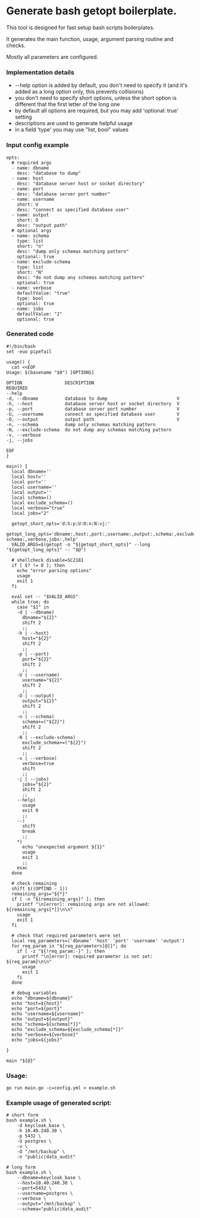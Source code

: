 # Generate bash getopt boilerplate.

This tool is designed for fast setup bash scripts boilerplates.

It generates the main function, usage, argument parsing routine and checks.

Mostly all parameters are configured.

### Implementation details

- --help option is added by default, you don't need to specify it (and it's added as a long option only, this prevents collisions)
- you don't need to specify short options, unless the short option is different that the first letter of the long one
- by default all options are required, but you may add 'optional: true' setting
- descriptions are used to generate helpful usage
- in a field 'type' you may use "list, bool" values

### Input config example

```
opts:
  # required args
  - name: dbname
    desc: "database to dump"
  - name: host
    desc: "database server host or socket directory"
  - name: port
    desc: "database server port number"
  - name: username
    short: U
    desc: "connect as specified database user"
  - name: output
    short: O
    desc: "output path"
  # optional args
  - name: schema
    type: list
    short: "n"
    desc: "dump only schemas matching pattern"
    optional: true
  - name: exclude-schema
    type: list
    short: "N"
    desc: "do not dump any schemas matching pattern"
    optional: true
  - name: verbose
    defaultValue: "true"
    type: bool
    optional: true
  - name: jobs
    defaultValue: "2"
    optional: true

```

### Generated code

```
#!/bin/bash
set -euo pipefail

usage() {
  cat <<EOF
Usage: $(basename "$0") [OPTIONS]

OPTION                DESCRIPTION                               REQUIRED
--help
-d, --dbname          database to dump                          V
-h, --host            database server host or socket directory  V
-p, --port            database server port number               V
-U, --username        connect as specified database user        V
-O, --output          output path                               V
-n, --schema          dump only schemas matching pattern
-N, --exclude-schema  do not dump any schemas matching pattern
-v, --verbose
-j, --jobs

EOF
}

main() {
  local dbname=''
  local host=''
  local port=''
  local username=''
  local output=''
  local schema=()
  local exclude_schema=()
  local verbose="true"
  local jobs="2"

  getopt_short_opts='d:h:p:U:O:n:N:vj:'
  getopt_long_opts='dbname:,host:,port:,username:,output:,schema:,exclude-schema:,verbose,jobs:,help'
  VALID_ARGS=$(getopt -o "${getopt_short_opts}" --long "${getopt_long_opts}" -- "$@")

  # shellcheck disable=SC2181
  if [ $? != 0 ]; then
    echo "error parsing options"
    usage
    exit 1
  fi

  eval set -- "$VALID_ARGS"
  while true; do
    case "$1" in
    -d | --dbname)
      dbname="${2}"
      shift 2
      ;;
    -h | --host)
      host="${2}"
      shift 2
      ;;
    -p | --port)
      port="${2}"
      shift 2
      ;;
    -U | --username)
      username="${2}"
      shift 2
      ;;
    -O | --output)
      output="${2}"
      shift 2
      ;;
    -n | --schema)
      schema+=("${2}")
      shift 2
      ;;
    -N | --exclude-schema)
      exclude_schema+=("${2}")
      shift 2
      ;;
    -v | --verbose)
      verbose=true
      shift
      ;;
    -j | --jobs)
      jobs="${2}"
      shift 2
      ;;
    --help)
      usage
      exit 0
      ;;
    --)
      shift
      break
      ;;
    *)
      echo "unexpected argument ${1}"
      usage
      exit 1
      ;;
    esac
  done

  # check remaining
  shift $((OPTIND - 1))
  remaining_args="${*}"
  if [ -n "${remaining_args}" ]; then
    printf "\n[error]: remaining args are not allowed: ${remaining_args[*]}\n\n"
    usage
    exit 1
  fi

  # check that required parameters were set
  local req_parameters=('dbname' 'host' 'port' 'username' 'output')
  for req_param in "${req_parameters[@]}"; do
    if [ -z "${!req_param:-}" ]; then
      printf "\n[error]: required parameter is not set: ${req_param}\n\n"
      usage
      exit 1
    fi
  done

  # debug variables
  echo "dbname=${dbname}"
  echo "host=${host}"
  echo "port=${port}"
  echo "username=${username}"
  echo "output=${output}"
  echo "schema=${schema[*]}"
  echo "exclude_schema=${exclude_schema[*]}"
  echo "verbose=${verbose}"
  echo "jobs=${jobs}"

}

main "${@}"

```

### Usage:

```
go run main.go -c=config.yml > example.sh
```

### Example usage of generated script:

```
# short form
bash example.sh \
    -d keycloak_base \
    -h 10.40.240.30 \
    -p 5432 \
    -U postgres \
    -v \
    -O "/mnt/backup" \
    -n "public|data_audit"

# long form
bash example.sh \
    --dbname=keycloak_base \
    --host=10.40.240.30 \
    --port=5432 \
    --username=postgres \
    --verbose \
    --output="/mnt/backup" \
    --schema="public|data_audit"
```
